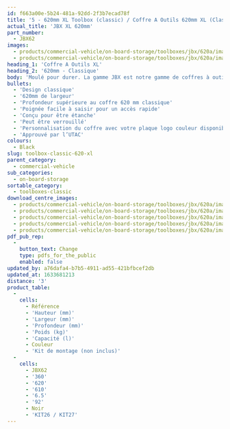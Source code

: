 ```yaml
---
id: f663a00e-5b24-481a-92dd-2f3b7ecad78f
title: '5 - 620mm XL Toolbox (classic) / Coffre A Outils 620mm XL (Classique)'
actual_title: 'JBX XL 620mm'
part_number:
  - JBX62
images:
  - products/commercial-vehicle/on-board-storage/toolboxes/jbx/620a/images-lr/Product_Image_776x776_(518x518_focus_area)-JBX62A_01.jpg
  - products/commercial-vehicle/on-board-storage/toolboxes/jbx/620a/images-lr/Product_Image_776x776_(518x518_focus_area)-JBX62A_02.jpg
heading_1: 'Coffre A Outils XL'
heading_2: '620mm - Classique'
body: 'Moulé pour durer. La gamme JBX est notre gamme de coffres à outils conçue pour le stockage à bord des véhicules industriels'
bullets:
  - 'Design classique'
  - '620mm de largeur'
  - 'Profondeur supérieure au coffre 620 mm classique'
  - 'Poignée facile à saisir pour un accès rapide'
  - 'Conçu pour être étanche'
  - 'Peut être verrouillé'
  - 'Personnalisation du coffre avec votre plaque logo couleur disponible (En option)'
  - 'Approuvé par l’UTAC'
colours:
  - Black
slug: toolbox-classic-620-xl
parent_category:
  - commercial-vehicle
sub_categories:
  - on-board-storage
sortable_category:
  - toolboxes-classic
download_centre_images:
  - products/commercial-vehicle/on-board-storage/toolboxes/jbx/620a/images-hr/JBX62A_001.jpg
  - products/commercial-vehicle/on-board-storage/toolboxes/jbx/620a/images-hr/JBX62A_002.jpg
  - products/commercial-vehicle/on-board-storage/toolboxes/jbx/620a/images-hr/JBX62A_003.jpg
  - products/commercial-vehicle/on-board-storage/toolboxes/jbx/620a/images-hr/JBX62A_004.jpg
  - products/commercial-vehicle/on-board-storage/toolboxes/jbx/620a/images-hr/JBX62A_005.jpg
pdf_pub_rep:
  -
    button_text: Change
    type: pdfs_for_the_public
    enabled: false
updated_by: a76dafa4-b7b5-4911-ad55-421bfbcef2db
updated_at: 1633681213
distance: '3'
product_table:
  -
    cells:
      - Référence
      - 'Hauteur (mm)'
      - 'Largeur (mm)'
      - 'Profondeur (mm)'
      - 'Poids (kg)'
      - 'Capacité (l)'
      - Couleur
      - 'Kit de montage (non inclus)'
  -
    cells:
      - JBX62
      - '360'
      - '620'
      - '610'
      - '6.5'
      - '92'
      - Noir
      - 'KIT26 / KIT27'
---
```


